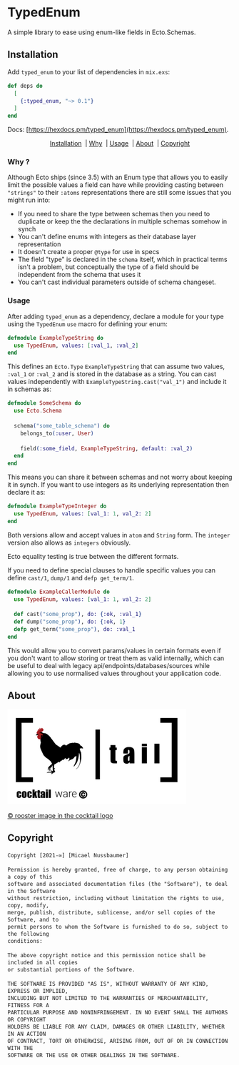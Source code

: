 # TypedEnum

A simple library to ease using enum-like fields in Ecto.Schemas.


## Installation

Add `typed_enum` to your list of dependencies in `mix.exs`:

```elixir
def deps do
  [
    {:typed_enum, "~> 0.1"}
  ]
end
```

Docs: [https://hexdocs.pm/typed_enum](https://hexdocs.pm/typed_enum).

<div align="center">
     <a href="#installation">Installation</a><span>&nbsp; |</span>
     <a href="#why">Why</a><span>&nbsp; |</span>
     <a href="#usage">Usage</a><span>&nbsp; |</span>
     <a href="#about">About</a><span>&nbsp; |</span>
     <a href="#copyright">Copyright</a>
</div>

### Why ?

Although Ecto ships (since 3.5) with an Enum type that allows you to easily limit the possible values a field can have while providing casting between `"strings"` to their `:atoms` representations there are still some issues that you might run into:

- If you need to share the type between schemas then you need to duplicate or keep the the declarations in multiple schemas somehow in synch
- You can't define enums with integers as their database layer representation
- It doesn't create a proper `@type` for use in specs
- The field "type" is declared in the `schema` itself, which in practical terms isn't a problem, but conceptually the type of a field should be independent from the schema that uses it
- You can't cast individual parameters outside of schema changeset.

### Usage

After adding `typed_enum` as a dependency, declare a module for your type using the `TypedEnum` `use` macro for defining your enum:

```elixir
defmodule ExampleTypeString do
  use TypedEnum, values: [:val_1, :val_2]
end
```

This defines an `Ecto.Type` `ExampleTypeString` that can assume two values, `:val_1` or `:val_2` and is stored in the database as a string. You can cast values independently with `ExampleTypeString.cast("val_1")` and include it in schemas as:

```elixir
defmodule SomeSchema do
  use Ecto.Schema

  schema("some_table_schema") do
    belongs_to(:user, User)

    field(:some_field, ExampleTypeString, default: :val_2)
  end
end
```

This means you can share it between schemas and not worry about keeping it in synch.
If you want to use integers as its underlying representation then declare it as:


```elixir
defmodule ExampleTypeInteger do
  use TypedEnum, values: [val_1: 1, val_2: 2]
end
```

Both versions allow and accept values in `atom` and `String` form. The `integer` version also allows as `integers` obviously.

Ecto equality testing is true between the different formats.

If you need to define special clauses to handle specific values you can define `cast/1`, `dump/1` and `defp get_term/1`.

```elixir
defmodule ExampleCallerModule do
  use TypedEnum, values: [val_1: 1, val_2: 2]

  def cast("some_prop"), do: {:ok, :val_1}
  def dump("some_prop"), do: {:ok, 1}
  defp get_term("some_prop"), do: :val_1
end
```

This would allow you to convert params/values in certain formats even if you don't want to allow storing or treat them as valid internally, which can be useful to deal with legacy api/endpoints/databases/sources while allowing you to use normalised values throughout your application code.


<div id="about"></div>

## About

<img src="https://github.com/mnussbaumer/typed_enum/blob/master/logo/cocktail_logo.png?raw=true" alt="Cocktail Logo" style="background-color: rgba(255, 255, 255, 0.5)">

[© rooster image in the cocktail logo](https://commons.wikimedia.org/wiki/User:LadyofHats)

<div id="copyright"></div>

## Copyright

```
Copyright [2021-∞] [Micael Nussbaumer]

Permission is hereby granted, free of charge, to any person obtaining a copy of this 
software and associated documentation files (the "Software"), to deal in the Software
without restriction, including without limitation the rights to use, copy, modify, 
merge, publish, distribute, sublicense, and/or sell copies of the Software, and to 
permit persons to whom the Software is furnished to do so, subject to the following 
conditions:

The above copyright notice and this permission notice shall be included in all copies
or substantial portions of the Software.

THE SOFTWARE IS PROVIDED "AS IS", WITHOUT WARRANTY OF ANY KIND, EXPRESS OR IMPLIED,
INCLUDING BUT NOT LIMITED TO THE WARRANTIES OF MERCHANTABILITY, FITNESS FOR A
PARTICULAR PURPOSE AND NONINFRINGEMENT. IN NO EVENT SHALL THE AUTHORS OR COPYRIGHT
HOLDERS BE LIABLE FOR ANY CLAIM, DAMAGES OR OTHER LIABILITY, WHETHER IN AN ACTION
OF CONTRACT, TORT OR OTHERWISE, ARISING FROM, OUT OF OR IN CONNECTION WITH THE
SOFTWARE OR THE USE OR OTHER DEALINGS IN THE SOFTWARE.
```
